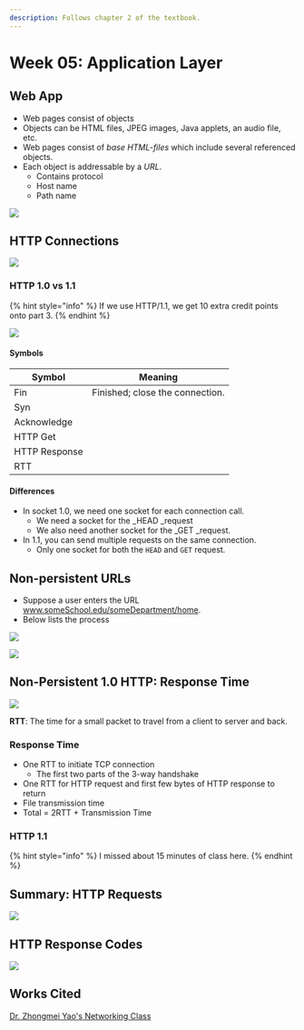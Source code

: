 ```yaml
---
description: Follows chapter 2 of the textbook.
---
```


# Week 05: Application Layer

## Web App

* Web pages consist of objects
* Objects can be HTML files, JPEG images, Java applets, an audio file, etc.
* Web pages consist of _base HTML-files_ which include several referenced objects.
* Each object is addressable by a _URL_.
  * Contains protocol
  * Host name
  * Path name

![](<../../.gitbook/assets/image (394).png>)

## HTTP Connections

![](<../../.gitbook/assets/image (393).png>)

### HTTP 1.0 vs 1.1

{% hint style="info" %}
If we use HTTP/1.1, we get 10 extra credit points onto part 3.
{% endhint %}

![](<../../.gitbook/assets/image (403).png>)

#### Symbols

| Symbol        | Meaning                         |
| ------------- | ------------------------------- |
| Fin           | Finished; close the connection. |
| Syn           |                                 |
| Acknowledge   |                                 |
| HTTP Get      |                                 |
| HTTP Response |                                 |
| RTT           |                                 |

#### Differences

* In socket 1.0, we need one socket for each connection call.
  * We need a socket for the _HEAD _request
  * We also need another socket for the _GET _request.
* In 1.1, you can send multiple requests on the same connection.
  * Only one socket for both the `HEAD` and `GET` request.

## Non-persistent URLs

* Suppose a user enters the URL www.someSchool.edu/someDepartment/home.
* Below lists the process

![](<../../.gitbook/assets/image (396).png>)

![](<../../.gitbook/assets/image (406).png>)

## Non-Persistent 1.0 HTTP: Response Time

![](<../../.gitbook/assets/image (402).png>)

**RTT**: The time for a small packet to travel from a client to server and back.

### Response Time

* One RTT to initiate TCP connection
  * The first two parts of the 3-way handshake
* One RTT for HTTP request and first few bytes of HTTP response to return
* File transmission time
* Total = 2RTT + Transmission Time

### HTTP 1.1

{% hint style="info" %}
I missed about 15 minutes of class here.
{% endhint %}

## Summary: HTTP Requests

![](<../../.gitbook/assets/image (404).png>)

## HTTP Response Codes

![](<../../.gitbook/assets/image (392).png>)















































## Works Cited

[Dr. Zhongmei Yao's Networking Class](https://academic.udayton.edu/zhongmeiyao/)





